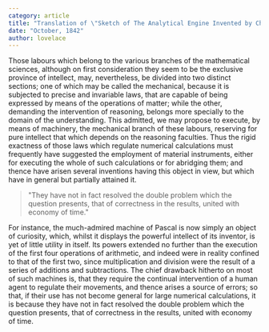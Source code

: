 ```yaml
---
category: article
title: "Translation of \"Sketch of The Analytical Engine Invented by Charles Babbage\""
date: "October, 1842"
author: lovelace
---
```


Those labours which belong to the various branches of the mathematical sciences, although on first consideration they seem to be the exclusive province of intellect, may, nevertheless, be divided into two distinct sections; one of which may be called the mechanical, because it is subjected to precise and invariable laws, that are capable of being expressed by means of the operations of matter; while the other, demanding the intervention of reasoning, belongs more specially to the domain of the understanding.
This admitted, we may propose to execute, by means of machinery, the mechanical branch of these labours, reserving for pure intellect that which depends on the reasoning faculties. Thus the rigid exactness of those laws which regulate numerical calculations must frequently have suggested the employment of material instruments, either for executing the whole of such calculations or for abridging them; and thence have arisen several inventions having this object in view, but which have in general but partially attained it.

>"They have not in fact resolved the double problem which the question presents, that of correctness in the results, united with economy of time."

For instance, the much-admired machine of Pascal is now simply an object of curiosity, which, whilst it displays the powerful intellect of its inventor, is yet of little utility in itself. Its powers extended no further than the execution of the first four operations of arithmetic, and indeed were in reality confined to that of the first two, since multiplication and division were the result of a series of additions and subtractions. The chief drawback hitherto on most of such machines is, that they require the continual intervention of a human agent to regulate their movements, and thence arises a source of errors; so that, if their use has not become general for large numerical calculations, it is because they have not in fact resolved the double problem which the question presents, that of correctness in the results, united with economy of time.
